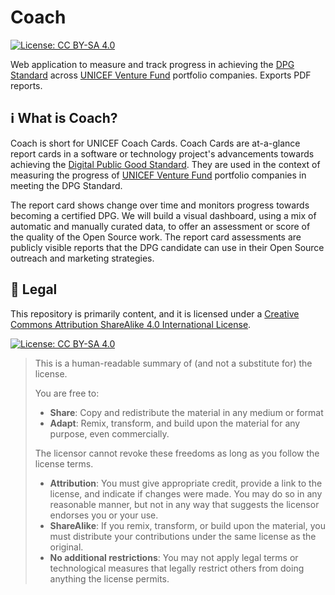 Coach
=====

[![License: CC BY-SA 4.0][cc-by-sa-shield]][cc-by-sa-legal]

Web application to measure and track progress in achieving the [DPG Standard][1] across [UNICEF Venture Fund][2] portfolio companies.
Exports PDF reports.


## :information_source: What is Coach?

Coach is short for UNICEF Coach Cards.
Coach Cards are at-a-glance report cards in a software or technology project's advancements towards achieving the [Digital Public Good Standard][1].
They are used in the context of measuring the progress of [UNICEF Venture Fund][2] portfolio companies in meeting the DPG Standard.

The report card shows change over time and monitors progress towards becoming a certified DPG.
We will build a visual dashboard, using a mix of automatic and manually curated data, to offer an assessment or score of the quality of the Open Source work.
The report card assessments are publicly visible reports that the DPG candidate can use in their Open Source outreach and marketing strategies.


## :memo: Legal

This repository is primarily content, and it is licensed under a [Creative Commons Attribution ShareAlike 4.0 International License][cc-by-sa-legal].

[![License: CC BY-SA 4.0][cc-by-sa-image]][cc-by-sa-legal]

> This is a human-readable summary of (and not a substitute for) the license.
>
> You are free to:
> * **Share**:
>   Copy and redistribute the material in any medium or format
> * **Adapt**:
>   Remix, transform, and build upon the material for any purpose, even commercially.
>
> The licensor cannot revoke these freedoms as long as you follow the license terms.
>
> * **Attribution**:
>   You must give appropriate credit, provide a link to the license, and indicate if changes were made.
>   You may do so in any reasonable manner, but not in any way that suggests the licensor endorses you or your use.
> * **ShareAlike**:
>   If you remix, transform, or build upon the material, you must distribute your contributions under the same license as the original.
> * **No additional restrictions**:
>   You may not apply legal terms or technological measures that legally restrict others from doing anything the license permits.

[1]: https://digitalpublicgoods.net/standard/
[2]: https://www.unicefinnovationfund.org/
[cc-by-sa-image]: https://licensebuttons.net/l/by-sa/4.0/88x31.png
[cc-by-sa-legal]: https://creativecommons.org/licenses/by-sa/4.0/
[cc-by-sa-shield]: https://img.shields.io/badge/License-CC%20BY--SA%204.0-blue.svg
